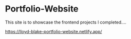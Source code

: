 # Portfolio-Website

This site is to showcase the frontend projects I completed....

https://lloyd-blake-portfolio-website.netlify.app/
